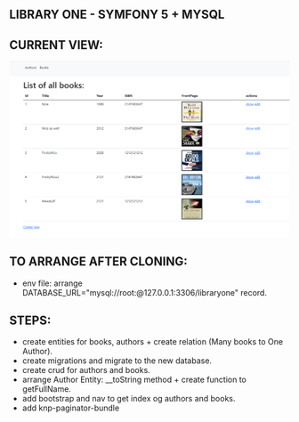 ## LIBRARY ONE - SYMFONY 5 + MYSQL

## CURRENT VIEW:

![](gitphoto/20210129-1.PNG)

## TO ARRANGE AFTER CLONING:

- env file: arrange DATABASE_URL="mysql://root:@127.0.0.1:3306/libraryone" record.

## STEPS:

- create entities for books, authors + create relation (Many books to One Author).
- create migrations and migrate to the new database.
- create crud for authors and books.
- arrange Author Entity: \_\_toString method + create function to getFullName.
- add bootstrap and nav to get index og authors and books.
- add knp-paginator-bundle
